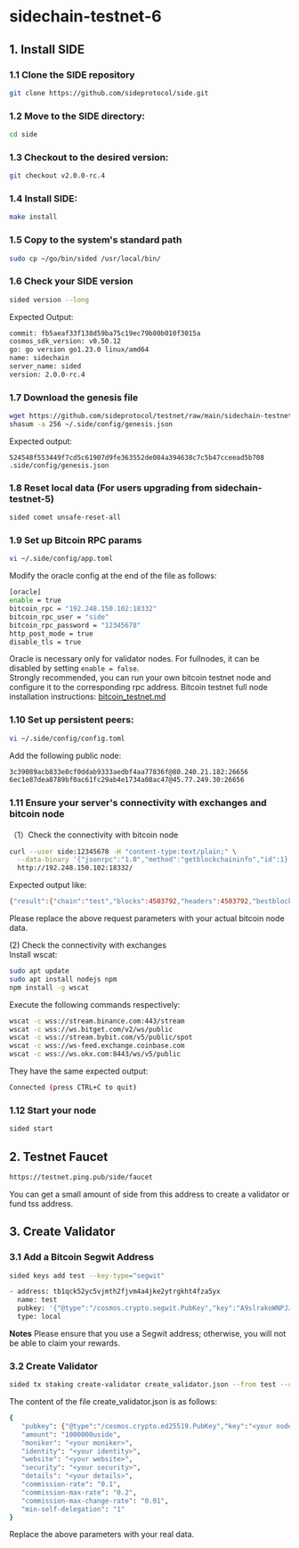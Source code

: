 # sidechain-testnet-6

## 1. Install SIDE
### 1.1 Clone the SIDE repository
```sh
git clone https://github.com/sideprotocol/side.git
```

### 1.2 Move to the SIDE directory:
```sh
cd side
```

### 1.3 Checkout to the desired version:
```sh
git checkout v2.0.0-rc.4
```

### 1.4 Install SIDE:
```sh
make install
```

### 1.5 Copy to the system's standard path
```sh
sudo cp ~/go/bin/sided /usr/local/bin/
```

### 1.6 Check your SIDE version
```sh
sided version --long
```
Expected Output:
```sh
commit: fb5aeaf33f138d59ba75c19ec79b80b010f3015a
cosmos_sdk_version: v0.50.12
go: go version go1.23.0 linux/amd64
name: sidechain
server_name: sided
version: 2.0.0-rc.4
```

### 1.7 Download the genesis file
```sh
wget https://github.com/sideprotocol/testnet/raw/main/sidechain-testnet-6/genesis.json -O ~/.side/config/genesis.json
shasum -a 256 ~/.side/config/genesis.json
```
Expected output:
```
524548f553449f7cd5c61907d9fe363552de084a394638c7c5b47cceead5b708  .side/config/genesis.json
```

### 1.8 Reset local data (For users upgrading from sidechain-testnet-5)
```sh
sided comet unsafe-reset-all
```

### 1.9 Set up Bitcoin RPC params
```sh
vi ~/.side/config/app.toml
```
Modify the oracle config at the end of the file as follows:
```sh
[oracle]
enable = true
bitcoin_rpc = "192.248.150.102:18332"
bitcoin_rpc_user = "side"
bitcoin_rpc_password = "12345678"
http_post_mode = true
disable_tls = true
```
Oracle is necessary only for validator nodes. For fullnodes, it can be disabled by setting `enable = false`.  
Strongly recommended, you can run your own bitcoin testnet node and configure it to the corresponding rpc address.
Bitcoin testnet full node installation instructions: [bitcoin_testnet.md](https://github.com/sideprotocol/testnet/blob/main/sidechain-testnet-6/bitcoin_testnet.md)

### 1.10 Set up persistent peers:
```sh
vi ~/.side/config/config.toml
```
Add the following public node:
```sh
3c39089acb833e0cf0ddab9333aedbf4aa77836f@80.240.21.182:26656
6ec1e87dea8789bf0ac61fc29ab4e1734a08ac47@45.77.249.30:26656
```

### 1.11 Ensure your server's connectivity with exchanges and bitcoin node
（1）Check the connectivity with bitcoin node
```sh
curl --user side:12345678 -H "content-type:text/plain;" \
  --data-binary '{"jsonrpc":"1.0","method":"getblockchaininfo","id":1}' \
  http://192.248.150.102:18332/
```
Expected output like:
```sh
{"result":{"chain":"test","blocks":4503792,"headers":4503792,"bestblockhash":"000000000085742ffa0c14d1db2f58f11d8615bb0edc888e45c0fe42185afd3f","difficulty":1,"time":1749171495,"mediantime":1749165772,"verificationprogress":0.9999959783651268,"initialblockdownload":false,"chainwork":"0000000000000000000000000000000000000000000016a6a5945805353412da","size_on_disk":194506803542,"pruned":false,"warnings":["Unknown new rules activated (versionbit 1)","This is a pre-release test build - use at your own risk - do not use for mining or merchant applications"]},"error":null,"id":1}
```
Please replace the above request parameters with your actual bitcoin node data.

(2) Check the connectivity with exchanges  
Install wscat:
```sh
sudo apt update
sudo apt install nodejs npm
npm install -g wscat
```

Execute the following commands respectively:
```sh
wscat -c wss://stream.binance.com:443/stream
wscat -c wss://ws.bitget.com/v2/ws/public
wscat -c wss://stream.bybit.com/v5/public/spot
wscat -c wss://ws-feed.exchange.coinbase.com
wscat -c wss://ws.okx.com:8443/ws/v5/public
```
They have the same expected output:
```sh
Connected (press CTRL+C to quit)
```

### 1.12 Start your node
```sh
sided start
```

## 2. Testnet Faucet
```sh
https://testnet.ping.pub/side/faucet
```
You can get a small amount of side from this address to create a validator or fund tss address.

## 3. Create Validator

### 3.1 Add a **Bitcoin Segwit Address**
```sh
sided keys add test --key-type="segwit"

- address: tb1qck52yc5vjmth2fjvm4a4jke2ytrgkht4fza5yx
  name: test
  pubkey: '{"@type":"/cosmos.crypto.segwit.PubKey","key":"A9slrakoWNPJz6RYLwbLggGKvRlQUXyAHFk4gNegy7jI"}'
  type: local
```
**Notes**
Please ensure that you use a Segwit address; otherwise, you will not be able to claim your rewards.

### 3.2 Create Validator
```sh
sided tx staking create-validator create_validator.json --from test --chain-id sidechain-testnet-6 --fees 1000uside --gas auto
```
The content of the file create_validator.json is as follows:
```sh
{
   "pubkey": {"@type":"/cosmos.crypto.ed25519.PubKey","key":"<your node pubkey>"},
   "amount": "1000000uside",
   "moniker": "<your moniker>",
   "identity": "<your identity>",
   "website": "<your website>",
   "security": "<your security>",
   "details": "<your details>",
   "commission-rate": "0.1",
   "commission-max-rate": "0.2",
   "commission-max-change-rate": "0.01",
   "min-self-delegation": "1"
}
```
Replace the above parameters with your real data.
